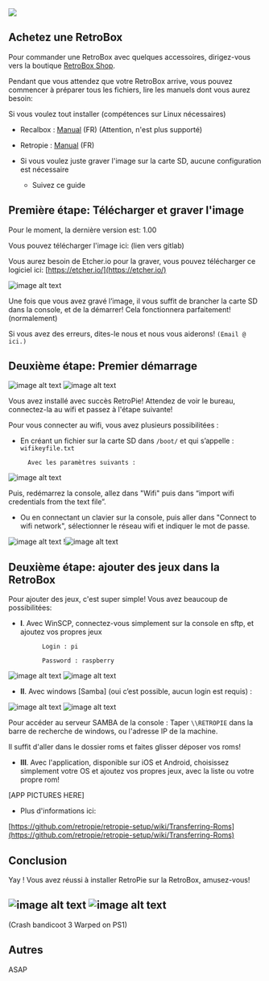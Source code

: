 <div class="image-header">
	<img src="http://imageshack.com/a/img923/3638/nUemDp.png"/>
</div>

## Achetez une RetroBox

Pour commander une RetroBox avec quelques accessoires, dirigez-vous vers la boutique [RetroBox Shop](http://retrobox.fr/shop).

Pendant que vous attendez que votre RetroBox arrive, vous pouvez commencer à préparer tous les fichiers, lire les manuels dont vous aurez besoin:


Si vous voulez tout installer (compétences sur Linux nécessaires)

* Recalbox : [Manual](FR-installation-manuelle-recalbox) (FR) (Attention, n'est plus supporté)

* Retropie :  [Manual](FR-installation-manuelle-retropie) (FR)

* Si vous voulez juste graver l'image sur la carte SD, aucune configuration est nécessaire

    * Suivez ce guide

## Première étape: Télécharger et graver l'image

Pour le moment, la dernière version est: 1.00

Vous pouvez télécharger l'image ici: (lien vers gitlab)

Vous aurez besoin de Etcher.io pour la graver, vous pouvez télécharger ce logiciel ici: [https://etcher.io/](https://etcher.io/)

![image alt text](http://retrobox.happyblocks.info/project/Image/getting-started/RetroPie/image_2.png)

Une fois que vous avez gravé l’image, il vous suffit de brancher la carte SD dans la console, et de la démarrer! Cela fonctionnera parfaitement! (normalement)

Si vous avez des erreurs, dites-le nous et nous vous aiderons! `(Email @ ici.)`

## Deuxième étape: Premier démarrage

![image alt text](http://retrobox.happyblocks.info/project/Image/getting-started/RetroPie/image_3.png) ![image alt text](http://retrobox.happyblocks.info/project/Image/getting-started/RetroPie/image_4.png)

Vous avez installé avec succès RetroPie! Attendez de voir le bureau, connectez-la au wifi et passez à l'étape suivante!

Pour vous connecter au wifi, vous avez plusieurs possibilitées :

* En créant un fichier sur la carte SD dans `/boot/` et qui s’appelle : `wifikeyfile.txt`

		Avec les paramètres suivants :

![image alt text](http://retrobox.happyblocks.info/project/Image/getting-started/RetroPie/image_5.png)

Puis, redémarrez la console, allez dans "Wifi" puis dans “import wifi credentials from the text file”.

* Ou en connectant un clavier sur la console, puis aller dans "Connect to wifi network", sélectionner le réseau wifi et indiquer le mot de passe.

![image alt text](http://retrobox.happyblocks.info/project/Image/getting-started/RetroPie/image_6.png)  !![image alt text](http://retrobox.happyblocks.info/project/Image/getting-started/RetroPie/image_7.png)

## Deuxième étape: ajouter des jeux dans la RetroBox

Pour ajouter des jeux, c'est super simple! Vous avez beaucoup de possibilitées:

* **I**. Avec WinSCP, connectez-vous simplement sur la console en sftp, et ajoutez vos propres jeux

			Login : pi

			Password : raspberry

![image alt text](http://retrobox.happyblocks.info/project/Image/getting-started/RetroPie/image_8.png) ![image alt text](http://retrobox.happyblocks.info/project/Image/getting-started/RetroPie/image_9.png)

*  **II**. Avec windows [Samba] (oui c’est possible, aucun login est requis) :

![image alt text](http://retrobox.happyblocks.info/project/Image/getting-started/RetroPie/image_10.png) ![image alt text](http://retrobox.happyblocks.info/project/Image/getting-started/RetroPie/image_11.png)

Pour accéder au serveur SAMBA de la console : Taper `\\RETROPIE` dans la barre de recherche de windows, ou l'adresse IP de la machine.

Il suffit d'aller dans le dossier roms et faites glisser déposer vos roms!

*  **III**. Avec l'application, disponible sur iOS et Android, choisissez simplement votre OS et ajoutez vos propres jeux, avec la liste ou votre propre rom!

[APP PICTURES HERE]

* Plus d'informations ici:

[https://github.com/retropie/retropie-setup/wiki/Transferring-Roms](https://github.com/retropie/retropie-setup/wiki/Transferring-Roms)

## Conclusion

Yay ! Vous avez réussi à installer RetroPie sur la RetroBox, amusez-vous!

## ![image alt text](http://retrobox.happyblocks.info/project/Image/getting-started/RetroPie/image_12.png) ![image alt text](http://retrobox.happyblocks.info/project/Image/getting-started/RetroPie/image_13.png)

(Crash bandicoot 3 Warped on PS1)

## Autres

ASAP
